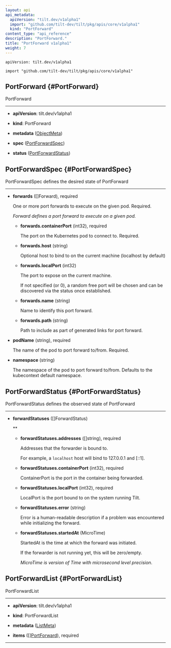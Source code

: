 ```yaml
---
layout: api
api_metadata:
  apiVersion: "tilt.dev/v1alpha1"
  import: "github.com/tilt-dev/tilt/pkg/apis/core/v1alpha1"
  kind: "PortForward"
content_type: "api_reference"
description: "PortForward."
title: "PortForward v1alpha1"
weight: 7
---
```


`apiVersion: tilt.dev/v1alpha1`

`import "github.com/tilt-dev/tilt/pkg/apis/core/v1alpha1"`




## PortForward {#PortForward}


PortForward

<hr>

- **apiVersion**: tilt.dev/v1alpha1


- **kind**: PortForward


- **metadata** ([ObjectMeta](../meta/object-meta#ObjectMeta))


- **spec** ([PortForwardSpec](../kubernetes/port-forward-v1alpha1#PortForwardSpec))


- **status** ([PortForwardStatus](../kubernetes/port-forward-v1alpha1#PortForwardStatus))






## PortForwardSpec {#PortForwardSpec}


PortForwardSpec defines the desired state of PortForward

<hr>

- **forwards** ([]Forward), required

  One or more port forwards to execute on the given pod. Required.

  <a name="Forward"></a>
  *Forward defines a port forward to execute on a given pod.*

  - **forwards.containerPort** (int32), required

    The port on the Kubernetes pod to connect to. Required.

  - **forwards.host** (string)

    Optional host to bind to on the current machine (localhost by default)

  - **forwards.localPort** (int32)

    The port to expose on the current machine.
    
    If not specified (or 0), a random free port will be chosen and can be discovered via the status once established.

  - **forwards.name** (string)

    Name to identify this port forward.

  - **forwards.path** (string)

    Path to include as part of generated links for port forward.

- **podName** (string), required

  The name of the pod to port forward to/from. Required.

- **namespace** (string)

  The namespace of the pod to port forward to/from. Defaults to the kubecontext default namespace.





## PortForwardStatus {#PortForwardStatus}


PortForwardStatus defines the observed state of PortForward

<hr>

- **forwardStatuses** ([]ForwardStatus)


  <a name="ForwardStatus"></a>
  **

  - **forwardStatuses.addresses** ([]string), required

    Addresses that the forwarder is bound to.
    
    For example, a `localhost` host will bind to 127.0.0.1 and [::1].

  - **forwardStatuses.containerPort** (int32), required

    ContainerPort is the port in the container being forwarded.

  - **forwardStatuses.localPort** (int32), required

    LocalPort is the port bound to on the system running Tilt.

  - **forwardStatuses.error** (string)

    Error is a human-readable description if a problem was encountered while initializing the forward.

  - **forwardStatuses.startedAt** (MicroTime)

    StartedAt is the time at which the forward was initiated.
    
    If the forwarder is not running yet, this will be zero/empty.

    <a name="MicroTime"></a>
    *MicroTime is version of Time with microsecond level precision.*





## PortForwardList {#PortForwardList}


PortForwardList

<hr>

- **apiVersion**: tilt.dev/v1alpha1


- **kind**: PortForwardList


- **metadata** ([ListMeta](../meta/list-meta#ListMeta))


- **items** ([][PortForward](../kubernetes/port-forward-v1alpha1#PortForward)), required









<hr>




